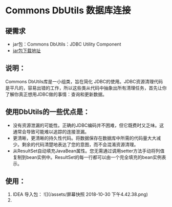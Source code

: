 # Commons DbUtils 数据库连接
## 硬需求
* jar包：Commons DbUtils：JDBC Utility Component
* [jar包下载地址](https://commons.apache.org/proper/commons-dbutils/)
## 说明：
Commons DbUtils库是一小组类，旨在简化 JDBC的使用。JDBC资源清理代码是平凡的，容易出错的工作，所以这些类从代码中抽象出所有清理任务，首先让你了解你真正想用JDBC做的事情：查询和更新数据。

## 使用DbUtils的一些优点是：
* 没有资源泄漏的可能性。正确的JDBC编码并不困难，但它既费时又乏味。这通常会导致可能难以追踪的连接泄漏。
* 更清晰，更清晰的持久性代码。将数据保存在数据库中所需的代码量大大减少。剩余的代码清楚地表达了您的意图，而不会混淆资源清理。
* 从ResultSet自动填充JavaBean属性。您无需通过调用setter方法手动将列值复制到bean实例中。ResultSet的每一行都可以由一个完全填充的bean实例表示。
## 使用：
1. IDEA 导入包：
![](/assets/屏幕快照 2018-10-30 下午4.42.38.png)
2. 


